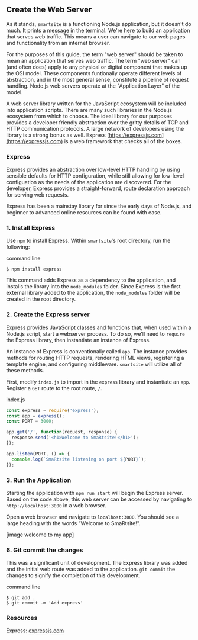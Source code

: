 ## Create the Web Server
As it stands, `smartsite` is a functioning Node.js application, but it doesn't do much. It prints a message in the terminal. We're here to build an application that serves web traffic. This means a user can navigate to our web pages and functionality from an internet browser.

For the purposes of this guide, the term "web server" should be taken to mean an application that serves web traffic. The term "web server" can (and often does) apply to any physical or digital component that makes up the OSI model. These components funtionally operate different levels of abstraction, and in the most general sense, constitute a pipeline of request handling. Node.js web servers operate at the "Application Layer" of the model.

A web server library written for the JavaScript ecosystem will be included into application scripts. There are many such libraries in the Node.js ecosystem from which to choose. The ideal library for our purposes provides a developer friendly abstraction over the gritty details of TCP and HTTP communication protocols. A large network of developers using the library is a strong bonus as well. Express [https://expressjs.com](https://expressjs.com) is a web framework that checks all of the boxes.

### Express

Express provides an abstraction over low-level HTTP handling by using sensible defaults for HTTP configuration, while still allowing for low-level configuation as the needs of the application are discovered. For the developer, Express provides a straight-forward, route declaration approach for serving web requests.

Express has been a mainstay library for since the early days of Node.js, and beginner to advanced online resources can be found with ease.

### 1. Install Express

Use `npm` to install Express. Within `smartsite`'s root directory, run the following:

<div class="filename">command line</div>

```
$ npm install express
```

This command adds Express as a dependency to the application, and installs the library into the `node_modules` folder. Since Express is the first external library added to the application, the `node_modules` folder will be created in the root directory.

### 2. Create the Express server
Express provides JavaScript classes and functions that, when used within a Node.js script, start a webserver process. To do so, we'll need to `require` the Express library, then instantiate an instance of Express.

An instance of Express is conventionally called `app`. The instance provides methods for routing HTTP requests, rendering HTML views, registering a template engine, and configuring middleware. `smartsite` will utilize all of these methods.

First, modify `index.js` to import in the `express` library and instantiate an `app`. Register a `GET` route to the root route, `/`.

<div class="filename">index.js</div>

```javascript
const express = require('express');
const app = express();
const PORT = 3000;

app.get('/', function(request, response) {
  response.send('<h1>Welcome to SmaRtsite!</h1>');
});

app.listen(PORT, () => {
  console.log(`SmaRtsite listening on port ${PORT}`);
});
```

### 3. Run the Application
Starting the application with `npm run start` will begin the Express server. Based on the code above, this web server can be accessed by navigating to `http://localhost:3000` in a web browser.

Open a web browser and navigate to `localhost:3000`. You should see a large heading with the words "Welcome to SmaRtsite!".

[image welcome to my app]

### 6. Git commit the changes
This was a significant unit of development. The Express library was added and the initial web route was added to the application. `git commit` the changes to signify the completion of this development.

<div class="filename">command line</div>

```
$ git add .
$ git commit -m 'Add express'
```

### Resources
Express: [expressjs.com](https://expressjs.com)